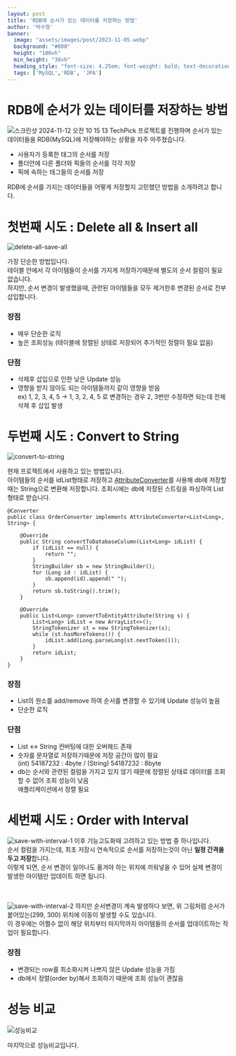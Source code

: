 ```yaml
---
layout: post  
title: 'RDB에 순서가 있는 데이터를 저장하는 방법'
author: '박수형'
banner:
  image: "assets/images/post/2023-11-05.webp"
  background: "#000"
  height: "100vh"
  min_height: "38vh"
  heading_style: "font-size: 4.25em; font-weight: bold; text-decoration: underline"
  tags: ['MySQL','RDB', 'JPA']
---
```


# RDB에 순서가 있는 데이터를 저장하는 방법

![스크린샷 2024-11-12 오전 10 15 13](https://github.com/user-attachments/assets/2fc91595-71b1-4cff-92da-4aa29d7be4fe)
TechPick 프로젝트를 진행하며 순서가 있는 데이터들을 RDB(MySQL)에 저장해야하는 상황을 자주 마주쳤습니다.
- 사용자가 등록한 태그의 순서를 저장
- 폴더안에 다른 폴더와 픽들의 순서를 각각 저장
- 픽에 속하는 태그들의 순서를 저장

RDB에 순서를 가지는 데이터들을 어떻게 저장할지 고민했던 방법을 소개하려고 합니다.

# 첫번째 시도 : Delete all & Insert all
![delete-all-save-all](https://github.com/user-attachments/assets/5071043d-4b81-4ec1-9ec4-9f4d0aac2b0a)

가장 단순한 방법입니다.<br>
테이블 안에서 각 아이템들이 순서를 가지게 저장하기때문에 별도의 순서 컬럼이 필요 없습니다.<br>
하지만, 순서 변경이 발생했을때, 관련된 아이템들을 모두 제거한후 변경된 순서로 전부 삽입합니다.<br>

### 장점
- 매우 단순한 로직​
- 높은 조회성능 (테이블에 정렬된 상태로 저장되어 추가적인 정렬이 필요 없음)​

### 단점
- 삭제후 삽입으로 인한 낮은 Update 성능​
- 영향을 받지 않아도 되는 아이템들까지 같이 영향을 받음​ <br>
  ex) 1, 2, 3, 4, 5 -> 1, 3, 2, 4, 5 로 변경하는 경우 2, 3번만 수정하면 되는데 전체 삭제 후 삽입 발생​

# 두번째 시도 : Convert to String​ 
![convert-to-string](https://github.com/user-attachments/assets/4b81b77c-9a66-4d84-a8e6-9285ab20ee59)

현재 프로젝트에서 사용하고 있는 방법입니다.<br>
아이템들의 순서를 idList형태로 저장하고 [AttributeConverter](https://www.baeldung.com/jpa-attribute-converters)를 사용해 db에 저장할때는 String으로 변환해 저장합니다.
조회시에는 db에 저장된 스트링을 파싱하여 List형태로 받습니다.

```
@Converter
public class OrderConverter implements AttributeConverter<List<Long>, String> {

	@Override
	public String convertToDatabaseColumn(List<Long> idList) {
		if (idList == null) {
			return "";
		}
		StringBuilder sb = new StringBuilder();
		for (Long id : idList) {
			sb.append(id).append(" ");
		}
		return sb.toString().trim();
	}

	@Override
	public List<Long> convertToEntityAttribute(String s) {
		List<Long> idList = new ArrayList<>();
		StringTokenizer st = new StringTokenizer(s);
		while (st.hasMoreTokens()) {
			idList.add(Long.parseLong(st.nextToken()));
		}
		return idList;
	}
}
```

### 장점
- List의 원소를 add/remove 하여 순서를 변경할 수 있기에 Update 성능이 높음
- 단순한 로직
### 단점
- List <-> String 컨버팅에 대한 오버헤드 존재​
- 숫자를 문자열로 저장하기때문에 저장 공간이 많이 필요​ <br> (int) 54187232 : 4byte / (String) 54187232 : 8byte​
- db는 순서와 관련된 컬럼을 가지고 있지 않기 때문에 정렬된 상태로 데이터를 조회할 수 없어 조회 성능이 낮음 <br> 애플리케이션에서 정렬 필요


# 세번째 시도 : Order with Interval​
![save-with-interval-1](https://github.com/user-attachments/assets/fab2e954-4dae-4502-9101-c7561765ea80)
이후 기능고도화때 고려하고 있는 방법 중 하나입니다.<br>
순서 컬럼을 가지는데, 최초 저장시 연속적으로 순서를 저장하는것이 아닌 **일정 간격을 두고 저장**합니다.<br>
이렇게 되면, 순서 변경이 일어나도 옮겨야 하는 위치에 끼워넣을 수 있어 실제 변경이 발생한 아이템만 업데이트 하면 됩니다.<br><br><br>

![save-with-interval-2](https://github.com/user-attachments/assets/025b9728-0f27-43c5-9970-4f2f8606f0d6)
하지만 순서변경이 계속 발생하다 보면, 위 그림처럼 순서가 붙어있는(299, 300) 위치에 이동이 발생할 수도 있습니다.<br>
이 경우에는 어쩔수 없이 해당 위치부터 마지막까지 아이템들의 순서를 업데이트하는 작업이 필요합니다.

### 장점
- 변경되는 row를 최소화시켜 나쁘지 않은 Update 성능을 가짐
- db에서 정렬(order by)해서 조회하기 때문에 조회 성능이 괜찮음​


# 성능 비교
![성능비교](https://github.com/user-attachments/assets/f2807c8d-7f2c-4d67-bb9c-fd3ab95b8cab)

마지막으로 성능비교입니다.<br>
